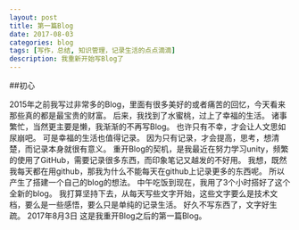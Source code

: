 ```yaml
---
layout: post
title: 第一篇Blog
date: 2017-08-03
categories: blog
tags: [写作，总结, 知识管理，记录生活的点点滴滴]
description: 我重新开始写Blog了
---
```


##初心

2015年之前我写过非常多的Blog，里面有很多美好的或者痛苦的回忆，今天看来那些真的都是最宝贵的财富。
后来，我找到了水蜜桃，过上了幸福的生活。
诸事繁忙，当然更主要是懒，我渐渐的不再写Blog。
也许只有不幸，才会让人文思如尿崩吧。
可是幸福的生活也值得记录。
因为只有记录，才会提高，思考，想清楚，而记录本身就很有意义。
重开Blog的契机，是我最近在努力学习unity，频繁的使用了GitHub，需要记录很多东西，而印象笔记又越发的不好用。
我想，既然我每天都在用github，那我为什么不能每天在github上记录更多的东西呢。
所以产生了搭建一个自己的blog的想法。
中午吃饭到现在，我用了3个小时搭好了这个全新的blog。
我打算坚持下去，从每天写些文字开始，这些文字要么是技术文档，要么是一些感悟，要么只是单纯的记录生活。
好久不写东西了，文字好生疏。
2017年8月3日 这是我重开Blog之后的第一篇Blog。



